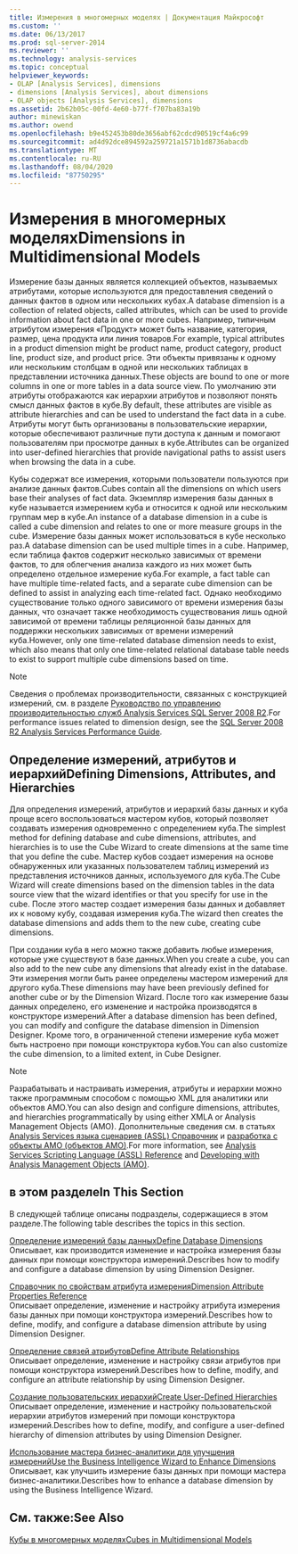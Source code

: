 ```yaml
---
title: Измерения в многомерных моделях | Документация Майкрософт
ms.custom: ''
ms.date: 06/13/2017
ms.prod: sql-server-2014
ms.reviewer: ''
ms.technology: analysis-services
ms.topic: conceptual
helpviewer_keywords:
- OLAP [Analysis Services], dimensions
- dimensions [Analysis Services], about dimensions
- OLAP objects [Analysis Services], dimensions
ms.assetid: 2b62b05c-00fd-4e60-b77f-f707ba83a19b
author: minewiskan
ms.author: owend
ms.openlocfilehash: b9e452453b80de3656abf62cdcd90519cf4a6c99
ms.sourcegitcommit: ad4d92dce894592a259721a1571b1d8736abacdb
ms.translationtype: MT
ms.contentlocale: ru-RU
ms.lasthandoff: 08/04/2020
ms.locfileid: "87750295"
---
```

# <a name="dimensions-in-multidimensional-models"></a><span data-ttu-id="14e5d-102">Измерения в многомерных моделях</span><span class="sxs-lookup"><span data-stu-id="14e5d-102">Dimensions in Multidimensional Models</span></span>
  <span data-ttu-id="14e5d-103">Измерение базы данных является коллекцией объектов, называемых атрибутами, которые используются для предоставления сведений о данных фактов в одном или нескольких кубах.</span><span class="sxs-lookup"><span data-stu-id="14e5d-103">A database dimension is a collection of related objects, called attributes, which can be used to provide information about fact data in one or more cubes.</span></span> <span data-ttu-id="14e5d-104">Например, типичным атрибутом измерения «Продукт» может быть название, категория, размер, цена продукта или линия товаров.</span><span class="sxs-lookup"><span data-stu-id="14e5d-104">For example, typical attributes in a product dimension might be product name, product category, product line, product size, and product price.</span></span> <span data-ttu-id="14e5d-105">Эти объекты привязаны к одному или нескольким столбцам в одной или нескольких таблицах в представлении источника данных.</span><span class="sxs-lookup"><span data-stu-id="14e5d-105">These objects are bound to one or more columns in one or more tables in a data source view.</span></span> <span data-ttu-id="14e5d-106">По умолчанию эти атрибуты отображаются как иерархии атрибутов и позволяют понять смысл данных фактов в кубе.</span><span class="sxs-lookup"><span data-stu-id="14e5d-106">By default, these attributes are visible as attribute hierarchies and can be used to understand the fact data in a cube.</span></span> <span data-ttu-id="14e5d-107">Атрибуты могут быть организованы в пользовательские иерархии, которые обеспечивают различные пути доступа к данным и помогают пользователям при просмотре данных в кубе.</span><span class="sxs-lookup"><span data-stu-id="14e5d-107">Attributes can be organized into user-defined hierarchies that provide navigational paths to assist users when browsing the data in a cube.</span></span>  
  
 <span data-ttu-id="14e5d-108">Кубы содержат все измерения, которыми пользователи пользуются при анализе данных фактов.</span><span class="sxs-lookup"><span data-stu-id="14e5d-108">Cubes contain all the dimensions on which users base their analyses of fact data.</span></span> <span data-ttu-id="14e5d-109">Экземпляр измерения базы данных в кубе называется измерением куба и относится к одной или нескольким группам мер в кубе.</span><span class="sxs-lookup"><span data-stu-id="14e5d-109">An instance of a database dimension in a cube is called a cube dimension and relates to one or more measure groups in the cube.</span></span> <span data-ttu-id="14e5d-110">Измерение базы данных может использоваться в кубе несколько раз.</span><span class="sxs-lookup"><span data-stu-id="14e5d-110">A database dimension can be used multiple times in a cube.</span></span> <span data-ttu-id="14e5d-111">Например, если таблица фактов содержит несколько зависимых от времени фактов, то для облегчения анализа каждого из них может быть определено отдельное измерение куба.</span><span class="sxs-lookup"><span data-stu-id="14e5d-111">For example, a fact table can have multiple time-related facts, and a separate cube dimension can be defined to assist in analyzing each time-related fact.</span></span> <span data-ttu-id="14e5d-112">Однако необходимо существование только одного зависимого от времени измерения базы данных, что означает также необходимость существования лишь одной зависимой от времени таблицы реляционной базы данных для поддержки нескольких зависимых от времени измерений куба.</span><span class="sxs-lookup"><span data-stu-id="14e5d-112">However, only one time-related database dimension needs to exist, which also means that only one time-related relational database table needs to exist to support multiple cube dimensions based on time.</span></span>  
  
> [!NOTE]  
>  <span data-ttu-id="14e5d-113">Сведения о проблемах производительности, связанных с конструкцией измерений, см. в разделе [Руководство по управлению производительностью служб Analysis Services SQL Server 2008 R2](https://go.microsoft.com/fwlink/?LinkId=306717).</span><span class="sxs-lookup"><span data-stu-id="14e5d-113">For performance issues related to dimension design, see the [SQL Server 2008 R2 Analysis Services Performance Guide](https://go.microsoft.com/fwlink/?LinkId=306717).</span></span>  
  
## <a name="defining-dimensions-attributes-and-hierarchies"></a><span data-ttu-id="14e5d-114">Определение измерений, атрибутов и иерархий</span><span class="sxs-lookup"><span data-stu-id="14e5d-114">Defining Dimensions, Attributes, and Hierarchies</span></span>  
 <span data-ttu-id="14e5d-115">Для определения измерений, атрибутов и иерархий базы данных и куба проще всего воспользоваться мастером кубов, который позволяет создавать измерения одновременно с определением куба.</span><span class="sxs-lookup"><span data-stu-id="14e5d-115">The simplest method for defining database and cube dimensions, attributes, and hierarchies is to use the Cube Wizard to create dimensions at the same time that you define the cube.</span></span> <span data-ttu-id="14e5d-116">Мастер кубов создает измерения на основе обнаруженных или указанных пользователем таблиц измерений из представления источников данных, используемого для куба.</span><span class="sxs-lookup"><span data-stu-id="14e5d-116">The Cube Wizard will create dimensions based on the dimension tables in the data source view that the wizard identifies or that you specify for use in the cube.</span></span> <span data-ttu-id="14e5d-117">После этого мастер создает измерения базы данных и добавляет их к новому кубу, создавая измерения куба.</span><span class="sxs-lookup"><span data-stu-id="14e5d-117">The wizard then creates the database dimensions and adds them to the new cube, creating cube dimensions.</span></span>  
  
 <span data-ttu-id="14e5d-118">При создании куба в него можно также добавить любые измерения, которые уже существуют в базе данных.</span><span class="sxs-lookup"><span data-stu-id="14e5d-118">When you create a cube, you can also add to the new cube any dimensions that already exist in the database.</span></span> <span data-ttu-id="14e5d-119">Эти измерения могли быть ранее определены мастером измерений для другого куба.</span><span class="sxs-lookup"><span data-stu-id="14e5d-119">These dimensions may have been previously defined for another cube or by the Dimension Wizard.</span></span> <span data-ttu-id="14e5d-120">После того как измерение базы данных определено, его изменение и настройка производятся в конструкторе измерений.</span><span class="sxs-lookup"><span data-stu-id="14e5d-120">After a database dimension has been defined, you can modify and configure the database dimension in Dimension Designer.</span></span> <span data-ttu-id="14e5d-121">Кроме того, в ограниченной степени измерение куба может быть настроено при помощи конструктора кубов.</span><span class="sxs-lookup"><span data-stu-id="14e5d-121">You can also customize the cube dimension, to a limited extent, in Cube Designer.</span></span>  
  
> [!NOTE]  
>  <span data-ttu-id="14e5d-122">Разрабатывать и настраивать измерения, атрибуты и иерархии можно также программным способом с помощью XML для аналитики или объектов AMO.</span><span class="sxs-lookup"><span data-stu-id="14e5d-122">You can also design and configure dimensions, attributes, and hierarchies programmatically by using either XMLA or Analysis Management Objects (AMO).</span></span> <span data-ttu-id="14e5d-123">Дополнительные сведения см. в статьях [Analysis Services языка сценариев &#40;ASSL&#41; Справочник](https://docs.microsoft.com/bi-reference/assl/analysis-services-scripting-language-assl-for-xmla) и [разработка с объекты AMO &#40;объектов AMO&#41;](https://docs.microsoft.com/bi-reference/amo/developing-with-analysis-management-objects-amo).</span><span class="sxs-lookup"><span data-stu-id="14e5d-123">For more information, see [Analysis Services Scripting Language &#40;ASSL&#41; Reference](https://docs.microsoft.com/bi-reference/assl/analysis-services-scripting-language-assl-for-xmla) and [Developing with Analysis Management Objects &#40;AMO&#41;](https://docs.microsoft.com/bi-reference/amo/developing-with-analysis-management-objects-amo).</span></span>  
  
## <a name="in-this-section"></a><span data-ttu-id="14e5d-124">в этом разделе</span><span class="sxs-lookup"><span data-stu-id="14e5d-124">In This Section</span></span>  
 <span data-ttu-id="14e5d-125">В следующей таблице описаны подразделы, содержащиеся в этом разделе.</span><span class="sxs-lookup"><span data-stu-id="14e5d-125">The following table describes the topics in this section.</span></span>  
  
 [<span data-ttu-id="14e5d-126">Определение измерений базы данных</span><span class="sxs-lookup"><span data-stu-id="14e5d-126">Define Database Dimensions</span></span>](define-database-dimensions.md)  
 <span data-ttu-id="14e5d-127">Описывает, как производится изменение и настройка измерения базы данных при помощи конструктора измерений.</span><span class="sxs-lookup"><span data-stu-id="14e5d-127">Describes how to modify and configure a database dimension by using Dimension Designer.</span></span>  
  
 [<span data-ttu-id="14e5d-128">Справочник по свойствам атрибута измерения</span><span class="sxs-lookup"><span data-stu-id="14e5d-128">Dimension Attribute Properties Reference</span></span>](dimension-attribute-properties-reference.md)  
 <span data-ttu-id="14e5d-129">Описывает определение, изменение и настройку атрибута измерения базы данных при помощи конструктора измерений.</span><span class="sxs-lookup"><span data-stu-id="14e5d-129">Describes how to define, modify, and configure a database dimension attribute by using Dimension Designer.</span></span>  
  
 [<span data-ttu-id="14e5d-130">Определение связей атрибутов</span><span class="sxs-lookup"><span data-stu-id="14e5d-130">Define Attribute Relationships</span></span>](attribute-relationships-define.md)  
 <span data-ttu-id="14e5d-131">Описывает определение, изменение и настройку связи атрибутов при помощи конструктора измерений.</span><span class="sxs-lookup"><span data-stu-id="14e5d-131">Describes how to define, modify, and configure an attribute relationship by using Dimension Designer.</span></span>  
  
 [<span data-ttu-id="14e5d-132">Создание пользовательских иерархий</span><span class="sxs-lookup"><span data-stu-id="14e5d-132">Create User-Defined Hierarchies</span></span>](user-defined-hierarchies-create.md)  
 <span data-ttu-id="14e5d-133">Описывает определение, изменение и настройку пользовательской иерархии атрибутов измерений при помощи конструктора измерений.</span><span class="sxs-lookup"><span data-stu-id="14e5d-133">Describes how to define, modify, and configure a user-defined hierarchy of dimension attributes by using Dimension Designer.</span></span>  
  
 [<span data-ttu-id="14e5d-134">Использование мастера бизнес-аналитики для улучшения измерений</span><span class="sxs-lookup"><span data-stu-id="14e5d-134">Use the Business Intelligence Wizard to Enhance Dimensions</span></span>](../use-the-business-intelligence-wizard-to-enhance-dimensions.md)  
 <span data-ttu-id="14e5d-135">Описывает, как улучшить измерение базы данных при помощи мастера бизнес-аналитики.</span><span class="sxs-lookup"><span data-stu-id="14e5d-135">Describes how to enhance a database dimension by using the Business Intelligence Wizard.</span></span>  
  
## <a name="see-also"></a><span data-ttu-id="14e5d-136">См. также:</span><span class="sxs-lookup"><span data-stu-id="14e5d-136">See Also</span></span>  
 [<span data-ttu-id="14e5d-137">Кубы в многомерных моделях</span><span class="sxs-lookup"><span data-stu-id="14e5d-137">Cubes in Multidimensional Models</span></span>](cubes-in-multidimensional-models.md)  
  
  
